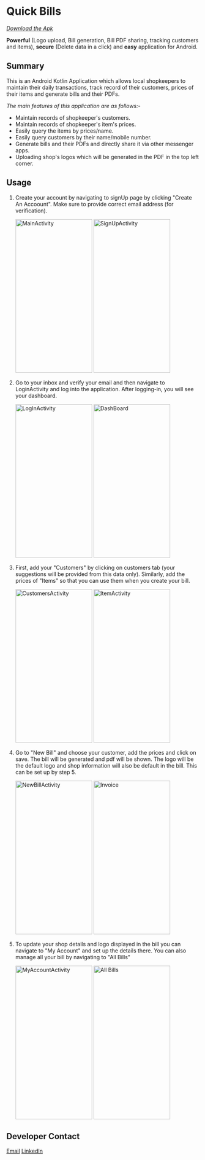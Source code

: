 
# Quick Bills 

*[Download the Apk](https://drive.google.com/uc?export=download&id=1G9DNjtoyS2G0ysoc5gFLO56htNxTUEcL "Google Drive Link")*

**Powerful** (Logo upload, Bill generation,  Bill PDF sharing, tracking customers and items), **secure** (Delete data in a click) and **easy** application for  Android.


## Summary

This is an Android Kotlin Application which allows local shopkeepers to maintain their daily transactions, track record of their customers, prices of their items and generate bills and their PDFs.

*The main features of this application are as follows:-*
* Maintain records of shopkeeper's customers.
* Maintain records of shopkeeper's item's prices.
* Easily query the items by prices/name.
* Easily query customers by their name/mobile number.
* Generate bills and their PDFs and directly share it via other messenger apps.
* Uploading shop's logos which will be generated in the PDF in the top left corner.

## Usage

1. Create your account by navigating to signUp page by clicking "Create An Accoount". Make sure to provide correct email address (for verification).

	<img src = "https://github.com/sushant-iit/QuickBills/blob/master/markdown_resources/MainActivity.JPG" width = "200" height = "400" alt="MainActivity"/>
	<img src = "https://github.com/sushant-iit/QuickBills/blob/master/markdown_resources/SignUpActivity.JPG" width = "200" height = "400" alt="SignUpActivity" marginLeft="30px"/>

2. Go to your inbox and verify your email and then navigate to LoginActivity and log into the application. After logging-in, you will see your dashboard.

	<img src = "https://github.com/sushant-iit/QuickBills/blob/master/markdown_resources/LogInAcitivity.JPG" width = "200" height = "400" alt="LogInActivity"/>   
	<img src = "https://github.com/sushant-iit/QuickBills/blob/master/markdown_resources/DashBoard.JPG" width = "200" height = "400" alt="DashBoard"/> 

3. First, add your "Customers" by clicking on customers tab (your suggestions will be provided from this data only). Similarly, add the prices of "Items" so that you can use them when you create your bill.

	<img src = "https://github.com/sushant-iit/QuickBills/blob/master/markdown_resources/CustomersActivity.JPG" width = "200" height = "400" alt="CustomersActivity"/>
	<img src = "https://github.com/sushant-iit/QuickBills/blob/master/markdown_resources/ItemActivity.JPG" width = "200" height = "400" alt="ItemActivity"/>

4. Go to "New Bill" and choose your customer, add the prices and click on save. The bill will be generated and pdf will be shown. The logo will be the default logo and shop information will also be default in the bill. This can be set up by step 5.

	<img src = "https://github.com/sushant-iit/QuickBills/blob/master/markdown_resources/NewBillActivity.jpeg" width = "200" height = "400" alt="NewBillActivity"/>
	<img src = "https://github.com/sushant-iit/QuickBills/blob/master/markdown_resources/InvoiceGenerated.jpeg" width = "200" height = "400" alt="Invoice"/>
	
5. To update your shop details and logo displayed in the bill you can navigate to "My Account" and set up the details there. You can also manage all your bill by navigating to "All Bills"

	<img src = "https://github.com/sushant-iit/QuickBills/blob/master/markdown_resources/MyAccountActivity.jpeg" width = "200" height = "400" alt="MyAccountActivity"/>
	<img src = "https://github.com/sushant-iit/QuickBills/blob/master/markdown_resources/AllBillsActivity.jpg" width = "200" height = "400" alt="All Bills"/>

## Developer Contact
[Email](mailto:krsushant.sk@gmail.com "Email")
[LinkedIn](https://www.linkedin.com/in/sushantiit/ "LinkedIn")

